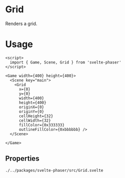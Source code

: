 # Grid

Renders a grid.

# Usage

```example
<script>
  import { Game, Scene, Grid } from 'svelte-phaser'
</script>

<Game width={400} height={400}>
  <Scene key="main">
    <Grid
      x={0}
      y={0}
      width={400}
      height={400}
      originX={0}
      originY={0}
      cellHeight={32}
      cellWidth={32}
      fillColor={0x333333}
      outlineFillColor={0xbbbbbb} />
  </Scene>

</Game>
```

## Properties

```properties
./../packages/svelte-phaser/src/Grid.svelte
```
